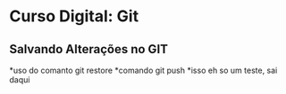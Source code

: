 # Curso Digital: Git

## Salvando Alterações no GIT
*uso do comanto git restore
*comando git push
*isso eh so um teste, sai daqui